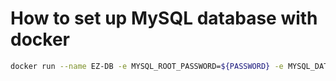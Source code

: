 # How to set up MySQL database with docker

```sh
docker run --name EZ-DB -e MYSQL_ROOT_PASSWORD=${PASSWORD} -e MYSQL_DATABASE=${DB_NAME} -p ${PORT_TO_EXPOSE}:3306 -d mysql:${MYSQL_VERSION}
```
